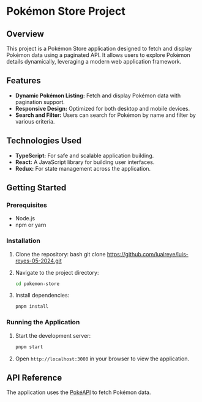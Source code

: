 # Pokémon Store Project

## Overview

This project is a Pokémon Store application designed to fetch and display Pokémon data using a paginated API. It allows users to explore Pokémon details dynamically, leveraging a modern web application framework.

## Features

- **Dynamic Pokémon Listing:** Fetch and display Pokémon data with pagination support.
- **Responsive Design:** Optimized for both desktop and mobile devices.
- **Search and Filter:** Users can search for Pokémon by name and filter by various criteria.

## Technologies Used

- **TypeScript:** For safe and scalable application building.
- **React:** A JavaScript library for building user interfaces.
- **Redux:** For state management across the application.

## Getting Started

### Prerequisites

- Node.js
- npm or yarn

### Installation

1. Clone the repository:
   bash
   git clone https://github.com/lualreye/luis-reyes-05-2024.git

2. Navigate to the project directory:
   ```bash
   cd pokemon-store
   ```
3. Install dependencies:
   ```bash
   pnpm install
   ```

### Running the Application

1. Start the development server:
   ```bash
   pnpm start
   ```
2. Open `http://localhost:3000` in your browser to view the application.

## API Reference

The application uses the [PokéAPI](https://pokeapi.co/) to fetch Pokémon data.
